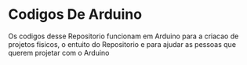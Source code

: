 # Codigos De Arduino

Os codigos desse Repositorio funcionam em Arduino
para a criacao de projetos fisicos, o entuito do Repositorio e para ajudar as pessoas que querem projetar com o Arduino
